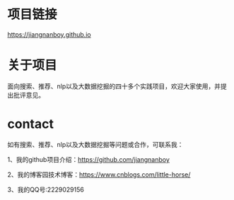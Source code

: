 # 项目链接
https://jiangnanboy.github.io

# 关于项目  
面向搜索、推荐、nlp以及大数据挖掘的四十多个实践项目，欢迎大家使用，并提出批评意见。

# contact
如有搜索、推荐、nlp以及大数据挖掘等问题或合作，可联系我：    
    
1、我的github项目介绍：https://github.com/jiangnanboy 

2、我的博客园技术博客：https://www.cnblogs.com/little-horse/   
     
3、我的QQ号:2229029156
